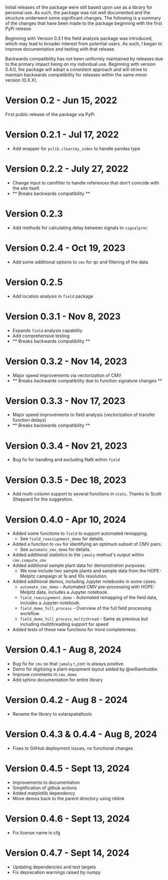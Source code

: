 Initial releases of the package were still based upon use as a library for 
personal use. As such, the package was not well documented and the structure
underwent some significant changes. The following is a summary of the changes
that have been made to the package beginning with the first PyPi release. 

Beginning with Version 0.3.1 the field analysis package was introduced, which 
may lead to broader interest from potential users. As such, I began to improve
documentation and testing with that release. 

Backwards compatibility has not been uniformly maintained by releases due to 
the primary impact being on my individual use. Beginning with version 0.4.0, 
the package will adopt a consistent approach and will strive to maintain 
backwards compatibility for releases within the same minor version (0.X.X). 

# Version 0.2 - Jun 15, 2022
First public release of the package via PyPi
# Version 0.2.1 - Jul 17, 2022
- Add wrapper for `pvlib.clearsky_index` to handle pandas type
# Version 0.2.2 - July 27, 2022
- Change input to camfilter to handle references that don't coincide with the 
site itself. 
- ** Breaks backwards compatibility **
# Version 0.2.3
- Add methods for calculating delay between signals to `signalproc`
# Version 0.2.4 - Oct 19, 2023
- Add some additional options to `cmv` for qc and filtering of the data
# Version 0.2.5
- Add location analysis in `field` package
# Version 0.3.1 - Nov 8, 2023
- Expands `field` analysis capability
- Add comprehensive testing
- ** Breaks backwards compatibility **
# Version 0.3.2 - Nov 14, 2023
- Major speed improvements via vectorization of CMV 
- ** Breaks backwards compatibility due to function signature changes **
# Version 0.3.3 - Nov 17, 2023
- Major speed improvements to field analysis (vectorization of transfer function delays)
- ** Breaks backwards compatibility **
# Version 0.3.4 - Nov 21, 2023
- Bug fix for handling and excluding NaN within `field`
# Version 0.3.5 - Dec 18, 2023
- Add multi-column support to several functions in `stats`. Thanks to Scott Sheppard for the suggestion.
# Version 0.4.0 - Apr 10, 2024
- Added some functions to `field` to support automated remapping.
    - See `field_reassignment_demo` for details.
- Added a function to `cmv` for identifying an optimum subset of CMV pairs. 
    - See `automate_cmv_demo` for details.
- Added additional statistics to the `jamaly` method's output within `cmv.compute_cmv`
- Added additional sample plant data for demonstration purposes. 
    - We now include two sample plants and sample data from the HOPE-Melpitz campaign at 1s and 10s resolution.
- Added additional demos, including Jupyter notebooks in some cases.
    - `automate_cmv_demo` - Automated CMV pre-processing with HOPE-Melpitz data, includes a Jupyter notebook.
    - `field_reassignment_demo` - Automated remapping of the field data, includes a Jupyter notebook.
    - `field_demo_full_process` - Overview of the full field processing workflow 
    - `field_demo_full_process_multithread` - Same as previous but including multithreading support for speed
- Added tests of these new functions for more completeness.
# Version 0.4.1 - Aug 8, 2024
- Bug fix for `cmv` so that `jamaly` r_corr is always positive. 
- Demo for digitizing a plant equipment layout added by @williamhobbs
- Improve comments in `cmv_demo`
- Add sphinx documentation for entire library
# Version 0.4.2 - Aug 8 - 2024
- Rename the library to solarspatialtools
# Version 0.4.3 & 0.4.4 - Aug 8, 2024
- Fixes to GitHub deployment issues, no functional changes
# Version 0.4.5 - Sept 13, 2024
- Improvements to documentation
- Simplification of github actions
- Added matplotlib dependency
- Move demos back to the parent directory using nblink
# Version 0.4.6 - Sept 13, 2024
- Fix license name in cfg
# Version 0.4.7 - Sept 14, 2024
- Updating dependencies  and test targets
- Fix deprecation warnings raised by numpy